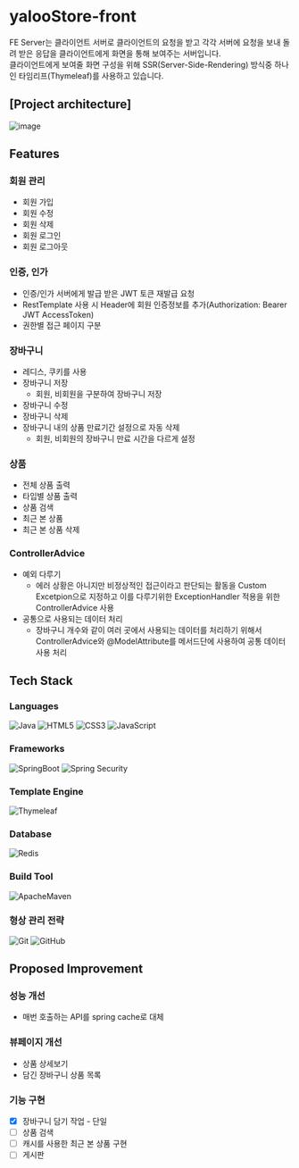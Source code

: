 # yalooStore-front
FE Server는 클라이언트 서버로 클라이언트의 요청을 받고 각각 서버에 요청을 보내 돌려 받은 응답을 클라이언트에게 화면을 통해 보여주는 서버입니다.<br>
클라이언트에게 보여줄 화면 구성을 위해 SSR(Server-Side-Rendering) 방식중 하나인 타임리프(Thymeleaf)를 사용하고 있습니다. 

## [Project architecture]
![image](https://github.com/yalooStore/yalooStore-front/assets/81970382/4065dbdb-791d-44b3-a088-921afe50ebdd)

## Features
### 회원 관리
- 회원 가입
- 회원 수정
- 회원 삭제
- 회원 로그인
- 회원 로그아웃

### 인증, 인가
- 인증/인가 서버에게 발급 받은 JWT 토큰 재발급 요청
- RestTemplate 사용 시 Header에 회원 인증정보를 추가(Authorization: Bearer JWT AccessToken)
- 권한별 접근 페이지 구분

### 장바구니
- 레디스, 쿠키를 사용
- 장바구니 저장
  - 회원, 비회원을 구분하여 장바구니 저장 
- 장바구니 수정
- 장바구니 삭제
- 장바구니 내의 상품 만료기간 설정으로 자동 삭제
  - 회원, 비회원의 장바구니 만료 시간을 다르게 설정 

### 상품
- 전체 상품 출력
- 타입별 상품 출력
- 상품 검색
- 최근 본 상품
- 최근 본 상품 삭제

### ControllerAdvice
- 예외 다루기
  - 에러 상황은 아니지만 비정상적인 접근이라고 판단되는 활동을 Custom Excetpion으로 지정하고 이를 다루기위한 ExceptionHandler 적용을 위한 ControllerAdvice 사용
- 공통으로 사용되는 데이터 처리
  - 장바구니 개수와 같이 여러 곳에서 사용되는 데이터를 처리하기 위해서 ControllerAdvice와 @ModelAttribute를 메서드단에 사용하여 공통 데이터 사용 처리

## Tech Stack
### Languages
![Java](https://img.shields.io/badge/Java-007396?style=flat&logo=OpenJDK)
![HTML5](https://img.shields.io/badge/HTML5-E34F26?style=flat&logo=html5&logoColor=white)
![CSS3](https://img.shields.io/badge/CSS3-1572B6?style=flat&logo=CSS3&logoColor=white)
![JavaScript](https://img.shields.io/badge/JavaScript-F7DF1E?style=flat&logo=JavaScript&logoColor=white)

### Frameworks
![SpringBoot](https://img.shields.io/badge/Spring%20Boot-6DB33F?style=flat&logo=SpringBoot&logoColor=white)
![Spring Security](https://img.shields.io/static/v1?style=flat-square&message=Spring+Security&color=6DB33F&logo=Spring+Security&logoColor=FFFFFF&label=)

### Template Engine
![Thymeleaf](https://img.shields.io/badge/Thymeleaf-005F0F?style=flat&logo=Thymeleaf&logoColor=white)

### Database
![Redis](https://img.shields.io/badge/Redis-DC382D?style=flat&logo=Redis&logoColor=white)

### Build Tool
![ApacheMaven](https://img.shields.io/badge/Maven-C71A36?style=flat&logo=ApacheMaven&logoColor=white)

### 형상 관리 전략
![Git](https://img.shields.io/badge/Git-F05032?style=flat&logo=Git&logoColor=white)
![GitHub](https://img.shields.io/badge/GitHub-181717?style=flat&logo=GitHub&logoColor=white)


## Proposed Improvement
### 성능 개선
- 매번 호출하는 API를 spring cache로 대체
### 뷰페이지 개선
- 상품 상세보기
- 담긴 장바구니 상품 목록
### 기능 구현
- [x] 장바구니 담기 작업 - 단일
- [ ] 상품 검색
- [ ] 캐시를 사용한 최근 본 상품 구현
- [ ] 게시판
